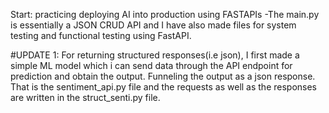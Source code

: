 Start: practicing deploying AI into production using FASTAPIs
  -The main.py is essentially a JSON CRUD API and I have also made files for system testing and functional testing using FastAPI.

  
#UPDATE 1:
  For returning structured responses(i.e json), I first made a simple ML model which i can send data through the API endpoint for prediction and obtain the output. Funneling the output as a json response. That   is the sentiment_api.py file and the requests as well as the responses are written in the struct_senti.py file.

